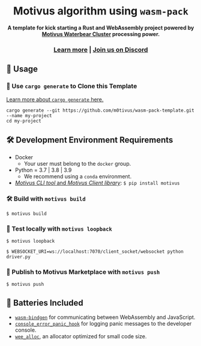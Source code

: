 <div align="center">

  <h1>Motivus algorithm using <code>wasm-pack</code></h1>

  <strong>A template for kick starting a Rust and WebAssembly project powered by <a href="https://motivus.cl/">Motivus Waterbear Cluster</a> processing  power.</strong>

  <h3>
    <a href="https://motivus.cl/documentation/">Learn more</a>
    <span> | </span>
    <a href="https://discord.gg/t8f5xNhTJW">Join us on Discord</a>
  </h3>
</div>

## 🚴 Usage

### 🐑 Use `cargo generate` to Clone this Template

[Learn more about `cargo generate` here.](https://github.com/ashleygwilliams/cargo-generate)

```
cargo generate --git https://github.com/m0tivus/wasm-pack-template.git --name my-project
cd my-project
```

## 🛠️ Development Environment Requirements
* Docker
   * Your user must belong to the `docker` group.
* Python = 3.7 | 3.8 | 3.9
   * We recommend using a `conda` environment.
* [*Motivus CLI tool* and *Motivus Client library*](https://pypi.org/project/motivus/): `$ pip install motivus`

### 🛠️ Build with `motivus build`

```
$ motivus build
```

### 🔬 Test locally with `motivus loopback`

```
$ motivus loopback
```
```
$ WEBSOCKET_URI=ws://localhost:7070/client_socket/websocket python driver.py
```

### 🎁 Publish to Motivus Marketplace with `motivus push`

```
$ motivus push
```

## 🔋 Batteries Included

* [`wasm-bindgen`](https://github.com/rustwasm/wasm-bindgen) for communicating
  between WebAssembly and JavaScript.
* [`console_error_panic_hook`](https://github.com/rustwasm/console_error_panic_hook)
  for logging panic messages to the developer console.
* [`wee_alloc`](https://github.com/rustwasm/wee_alloc), an allocator optimized
  for small code size.
